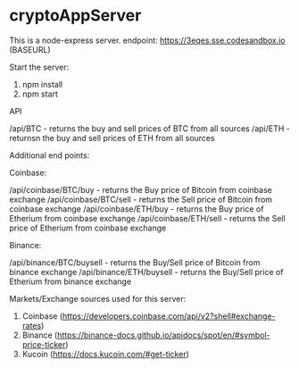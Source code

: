 # cryptoAppServer

This is a node-express server.
endpoint: https://3eqes.sse.codesandbox.io (BASEURL)

Start the server:

1. npm install
1. npm start

API

/api/BTC - returns the buy and sell prices of BTC from all sources
/api/ETH - returnsn the buy and sell prices of ETH from all sources

Additional end points:

Coinbase:

/api/coinbase/BTC/buy - returns the Buy price of Bitcoin from coinbase exchange
/api/coinbase/BTC/sell - returns the Sell price of Bitcoin from coinbase exchange
/api/coinbase/ETH/buy - returns the Buy price of Etherium from coinbase exchange
/api/coinbase/ETH/sell - returns the Sell price of Etherium from coinbase exchange

Binance:

/api/binance/BTC/buysell - returns the Buy/Sell price of Bitcoin from binance exchange
/api/binance/ETH/buysell - returns the Buy/Sell price of Etherium from binance exchange

Markets/Exchange sources used for this server:

1. Coinbase (https://developers.coinbase.com/api/v2?shell#exchange-rates)
2. Binance (https://binance-docs.github.io/apidocs/spot/en/#symbol-price-ticker)
3. Kucoin (https://docs.kucoin.com/#get-ticker)
